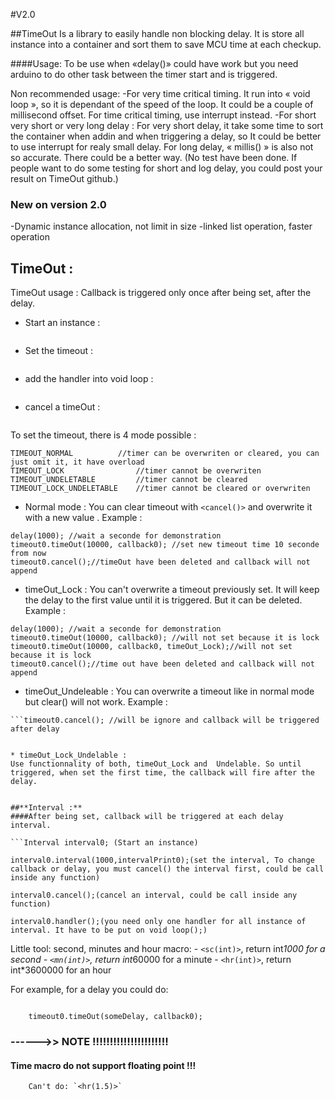 #V2.0

##TimeOut Is a library to easily handle non blocking delay. It is store all instance into a container and sort them to save MCU time at each checkup.

####Usage: To be use when «delay()» could have work but you need arduino to do other task between the timer start and is triggered.

Non recommended usage: 
	-For very time critical timing.
		It run into « void loop », so it is dependant of the speed of the loop. It could be a couple of millisecond offset. For time critical timing, use interrupt instead.
	-For short very short or very long delay :
		For very short delay, it take some time to sort the container when addin and when triggering a delay, so It could be better to use interrupt for realy small delay. For long delay, « millis() » is also not so accurate. There could be a better way. (No test have been done. If people want to do some testing for short and log delay, you could post your result on TimeOut github.)





###		New on version 2.0

-Dynamic instance allocation, not limit in size
-linked list operation, faster operation




####
## **TimeOut :**

TimeOut usage : Callback is triggered only once after being set, after the delay.
* Start an instance :
```		TimeOut timeout0; (instance declaration have to be in global scope)
```
* Set the timeout :
```		timeout0.timeOut(10000, callback0); //delay, function callback, could be call inside any function
```
* add the handler into void loop :
```		timeout0.handler(); (you need only one handler for all instance of TimeOut. It have to be put in void loop();)
```
* cancel a timeOut :
```		timeout0.cancel(); 
```
To set the timeout, there is 4 mode possible :
```
TIMEOUT_NORMAL 			//timer can be overwriten or cleared, you can just omit it, it have overload
TIMEOUT_LOCK 				//timer cannot be overwriten
TIMEOUT_UNDELETABLE  		//timer cannot be cleared
TIMEOUT_LOCK_UNDELETABLE 	//timer cannot be cleared or overwriten
```

* Normal mode :
You can clear timeout with `<cancel()>` and overwrite it with a new value .
Example :

```timeout0.timeOut(10000, callback0); //set time out
delay(1000); //wait a seconde for demonstration
timeout0.timeOut(10000, callback0); //set new timeout time 10 seconde from now
timeout0.cancel();//timeOut have been deleted and callback will not append
```
* timeOut_Lock :
You can't overwrite a timeout previously set. It will keep the delay to the first value until it is triggered.
But it can be deleted.
Example :

```timeout0.timeOut(10000, callback0, timeOut_Lock);//set time out
delay(1000); //wait a seconde for demonstration
timeout0.timeOut(10000, callback0); //will not set because it is lock
timeout0.timeOut(10000, callback0, timeOut_Lock);//will not set because it is lock
timeout0.cancel();//time out have been deleted and callback will not append
```
* timeOut_Undeleable :
You can overwrite a timeout like in normal mode but clear() will not work.
Example :
```timeout0.timeOut(, callback0, timeOut_Undeleable);
```timeout0.cancel(); //will be ignore and callback will be triggered after delay


* timeOut_Lock_Undelable :
Use functionnality of both, timeOut_Lock and  Undelable. So until triggered, when set the first time, the callback will fire after the delay.


##**Interval :** 
####After being set, callback will be triggered at each delay interval.

```Interval interval0; (Start an instance)

interval0.interval(1000,intervalPrint0);(set the interval, To change callback or delay, you must cancel() the interval first, could be call inside any function)

interval0.cancel();(cancel an interval, could be call inside any function)

interval0.handler();(you need only one handler for all instance of interval. It have to be put on void loop();)
```

Little tool: second, minutes and hour macro:
	- `<sc(int)>`, return int*1000 for a second
	- `<mn(int)>`, return int*60000 for a minute
	- `<hr(int)>`, return int*3600000 for an hour

For example, for a delay you could do:
```	unsigned long someDelay = hr(1)+mn(30)+sc(20) //will do 1:30 and 20 second delay

	timeout0.timeOut(someDelay, callback0);	
```
### **------>>	NOTE !!!!!!!!!!!!!!!!!!!!!!**
####	Time macro do not support floating point !!!
		Can't do: `<hr(1.5)>`



